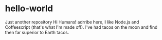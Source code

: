 # hello-world
Just another repository
Hi Humans! 
adrribe here, I like Node.js and Coffeescript (that's what I'm made of!).
I've had tacos on the moon and find then far superior to Earth tacos.
